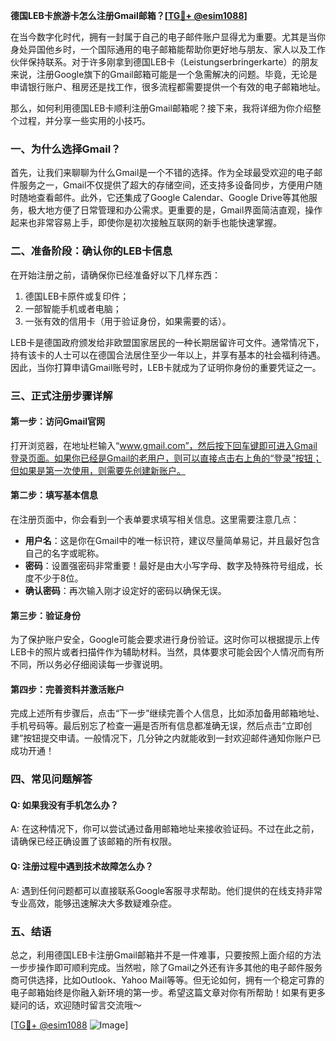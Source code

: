 **德国LEB卡旅游卡怎么注册Gmail邮箱？[[TG💪+ @esim1088](https://t.me/s/esim1088)]**

在当今数字化时代，拥有一封属于自己的电子邮件账户显得尤为重要。尤其是当你身处异国他乡时，一个国际通用的电子邮箱能帮助你更好地与朋友、家人以及工作伙伴保持联系。对于许多刚拿到德国LEB卡（Leistungserbringerkarte）的朋友来说，注册Google旗下的Gmail邮箱可能是一个急需解决的问题。毕竟，无论是申请银行账户、租房还是找工作，很多流程都需要提供一个有效的电子邮箱地址。

那么，如何利用德国LEB卡顺利注册Gmail邮箱呢？接下来，我将详细为你介绍整个过程，并分享一些实用的小技巧。

### 一、为什么选择Gmail？

首先，让我们来聊聊为什么Gmail是一个不错的选择。作为全球最受欢迎的电子邮件服务之一，Gmail不仅提供了超大的存储空间，还支持多设备同步，方便用户随时随地查看邮件。此外，它还集成了Google Calendar、Google Drive等其他服务，极大地方便了日常管理和办公需求。更重要的是，Gmail界面简洁直观，操作起来也非常容易上手，即使你是初次接触互联网的新手也能快速掌握。

### 二、准备阶段：确认你的LEB卡信息

在开始注册之前，请确保你已经准备好以下几样东西：
1. 德国LEB卡原件或复印件；
2. 一部智能手机或者电脑；
3. 一张有效的信用卡（用于验证身份，如果需要的话）。

LEB卡是德国政府颁发给非欧盟国家居民的一种长期居留许可文件。通常情况下，持有该卡的人士可以在德国合法居住至少一年以上，并享有基本的社会福利待遇。因此，当你打算申请Gmail账号时，LEB卡就成为了证明你身份的重要凭证之一。

### 三、正式注册步骤详解

#### 第一步：访问Gmail官网
打开浏览器，在地址栏输入“www.gmail.com”，然后按下回车键即可进入Gmail登录页面。如果你已经是Gmail的老用户，则可以直接点击右上角的“登录”按钮；但如果是第一次使用，则需要先创建新账户。

#### 第二步：填写基本信息
在注册页面中，你会看到一个表单要求填写相关信息。这里需要注意几点：
- **用户名**：这是你在Gmail中的唯一标识符，建议尽量简单易记，并且最好包含自己的名字或昵称。
- **密码**：设置强密码非常重要！最好是由大小写字母、数字及特殊符号组成，长度不少于8位。
- **确认密码**：再次输入刚才设定好的密码以确保无误。

#### 第三步：验证身份
为了保护账户安全，Google可能会要求进行身份验证。这时你可以根据提示上传LEB卡的照片或者扫描件作为辅助材料。当然，具体要求可能会因个人情况而有所不同，所以务必仔细阅读每一步骤说明。

#### 第四步：完善资料并激活账户
完成上述所有步骤后，点击“下一步”继续完善个人信息，比如添加备用邮箱地址、手机号码等。最后别忘了检查一遍是否所有信息都准确无误，然后点击“立即创建”按钮提交申请。一般情况下，几分钟之内就能收到一封欢迎邮件通知你账户已成功开通！

### 四、常见问题解答

#### Q: 如果我没有手机怎么办？
A: 在这种情况下，你可以尝试通过备用邮箱地址来接收验证码。不过在此之前，请确保已经正确设置了该邮箱的所有权限。

#### Q: 注册过程中遇到技术故障怎么办？
A: 遇到任何问题都可以直接联系Google客服寻求帮助。他们提供的在线支持非常专业高效，能够迅速解决大多数疑难杂症。

### 五、结语

总之，利用德国LEB卡注册Gmail邮箱并不是一件难事，只要按照上面介绍的方法一步步操作即可顺利完成。当然啦，除了Gmail之外还有许多其他的电子邮件服务商可供选择，比如Outlook、Yahoo Mail等等。但无论如何，拥有一个稳定可靠的电子邮箱始终是你融入新环境的第一步。希望这篇文章对你有所帮助！如果有更多疑问的话，欢迎随时留言交流哦～

[[TG💪+ @esim1088](https://t.me/s/esim1088) ![Image](https://i.postimg.cc/4NQfJmqS/Snipaste-2025-05-13-00-14-12.png)]
